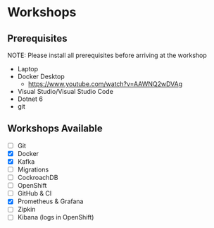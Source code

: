 # Workshops

## Prerequisites

NOTE: Please install all prerequisites before arriving at the workshop

- Laptop
- Docker Desktop
  - https://www.youtube.com/watch?v=AAWNQ2wDVAg
- Visual Studio/Visual Studio Code
- Dotnet 6
- git

## Workshops Available

- [ ] Git
- [X] Docker
- [X] Kafka
- [ ] Migrations
- [ ] CockroachDB
- [ ] OpenShift
- [ ] GitHub & CI
- [X] Prometheus & Grafana
- [ ] Zipkin
- [ ] Kibana (logs in OpenShift)
